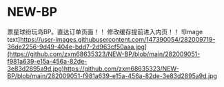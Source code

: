 # NEW-BP
票星球纷玩岛BP。直达订单页面！！ 修改缓存提前进入内页！！
![Image text]https://user-images.githubusercontent.com/147390054/282009719-36de2256-9d49-404e-bdd7-2d963cf50aaa.jpg](https://github.com/zxm68635323/NEW-BP/blob/main/282009051-f981a639-e15a-456a-82de-3e83d2895a9d.jpg)https://github.com/zxm68635323/NEW-BP/blob/main/282009051-f981a639-e15a-456a-82de-3e83d2895a9d.jpg
